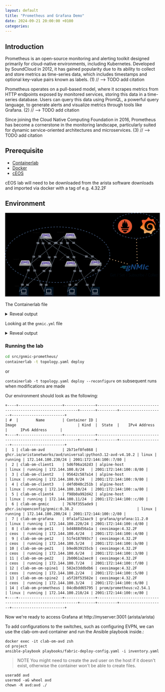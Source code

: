 ```yaml
---
layout: default
title: "Prometheus and Grafana Demo"
date: 2024-09-21 20:00:00 +0100
categories:
---
```


## Introduction

Prometheus is an open-source monitoring and alerting toolkit designed primarily for cloud-native
environments, including Kubernetes. Developed by SoundCloud in 2012, it has gained popularity due
to its ability to collect and store metrics as time-series data, which includes timestamps and
optional key-value pairs known as labels. (1) // --> TODO add citation

Prometheus operates on a pull-based model, where it scrapes metrics from HTTP endpoints exposed
by monitored services, storing this data in a time-series database. Users can query this data
using PromQL, a powerful query language, to generate alerts and visualize metrics through tools
like Grafana. (2) // --> TODO add citation

Since joining the Cloud Native Computing Foundation in 2016, Prometheus has become a cornerstone
 in the monitoring landscape, particularly suited for dynamic service-oriented architectures and
  microservices. (3) // --> TODO add citation

## Prerequisite

- [Containerlab](https://containerlab.dev/)
- [Docker](https://www.docker.com/)
- [cEOS](https://containerlab.dev/manual/kinds/ceos/)

cEOS lab will need to be downloaded from the arista software downloads
and imported via docker with a tag of e.g. 4.32.2F

## Environment

![topology](../../../../_media/topology.drawio.png)

The Containerlab file

<details><summary>Reveal output</summary>
<p>

```yaml
--8<-- "src/gnmic-prometheus/topology.yaml"
```

</p>
</details>

Looking at the `gnmic.yml` file

<details><summary>Reveal output</summary>
<p>

```bash
--8<-- "src/gnmic-prometheus/gnmic.yml"
```

We can see that we're going to use `gnmic` to subscribe to several OpenConfig and EOS native paths
and write the data into Prometheus either in their raw states or modifying them
with [processors](https://gnmic.openconfig.net/user_guide/event_processors/intro/), which
are needed due to Prometheus only accepting numerical values.

</p>
</details>

### Running the lab

```bash
cd src/gnmic-prometheus/
containerlab -t topology.yaml deploy
```

or

`containerlab -t topology.yaml deploy --reconfigure` on subsequent runs when modifications are made

Our environment should look as the following:

```shell
+----+--------------------+--------------+-------------------------------------------------------------+-------+---------+--------------------+------------------------+
| #  |        Name        | Container ID |                            Image                            | Kind  |  State  |    IPv4 Address    |      IPv6 Address      |
+----+--------------------+--------------+-------------------------------------------------------------+-------+---------+--------------------+------------------------+
|  1 | clab-om-avd        | 2b71ef8fe868 | ghcr.io/aristanetworks/avd/universal:python3.12-avd-v4.10.2 | linux | running | 172.144.100.230/24 | 2001:172:144:100::7/80 |
|  2 | clab-om-client1    | 5d6f06a162d3 | alpine-host                                                 | linux | running | 172.144.100.8/24   | 2001:172:144:100::8/80 |
|  3 | clab-om-client2    | 95642c587a14 | alpine-host                                                 | linux | running | 172.144.100.9/24   | 2001:172:144:100::9/80 |
|  4 | clab-om-client3    | d4fd040c251b | alpine-host                                                 | linux | running | 172.144.100.10/24  | 2001:172:144:100::a/80 |
|  5 | clab-om-client4    | f98b0a992d42 | alpine-host                                                 | linux | running | 172.144.100.11/24  | 2001:172:144:100::c/80 |
|  6 | clab-om-gnmic      | 7676f355ade9 | ghcr.io/openconfig/gnmic:0.38.2                             | linux | running | 172.144.100.200/24 | 2001:172:144:100::2/80 |
|  7 | clab-om-grafana    | 0fa1af12aac9 | grafana/grafana:11.2.0                                      | linux | running | 172.144.100.220/24 | 2001:172:144:100::d/80 |
|  8 | clab-om-om-pe11    | bd4888d56a1a | ceosimage:4.32.2F                                           | ceos  | running | 172.144.100.4/24   | 2001:172:144:100::4/80 |
|  9 | clab-om-om-pe12    | 51fe187893c7 | ceosimage:4.32.2F                                           | ceos  | running | 172.144.100.5/24   | 2001:172:144:100::b/80 |
| 10 | clab-om-om-pe21    | b9ed639155cb | ceosimage:4.32.2F                                           | ceos  | running | 172.144.100.6/24   | 2001:172:144:100::3/80 |
| 11 | clab-om-om-pe22    | 2b0061a2aec0 | ceosimage:4.32.2F                                           | ceos  | running | 172.144.100.7/24   | 2001:172:144:100::f/80 |
| 12 | clab-om-om-spine1  | 582e33ddbdb6 | ceosimage:4.32.2F                                           | ceos  | running | 172.144.100.2/24   | 2001:172:144:100::5/80 |
| 13 | clab-om-om-spine2  | a5f28f53582e | ceosimage:4.32.2F                                           | ceos  | running | 172.144.100.3/24   | 2001:172:144:100::6/80 |
| 14 | clab-om-prometheus | 04cdbdd65795 | prom/prometheus:v2.54.1                                     | linux | running | 172.144.100.210/24 | 2001:172:144:100::e/80 |
+----+--------------------+--------------+-------------------------------------------------------------+-------+---------+--------------------+------------------------+
```

Now we're ready to access Grafana at http://myserver:3001 (arista/arista)

To add configurations to the switches, such as configuring EVPN, we can use the clab-om-avd container and run the Ansible playbook inside.:

```
docker exec -it clab-om-avd zsh
cd project
ansible-playbook playbooks/fabric-deploy-config.yaml -i inventory.yaml
```

> NOTE You might need to create the avd user on the host if it doesn't exist, otherwise the container won't be able to create files.

```shell
useradd avd
usermod -aG wheel avd
chown -R avd:avd ./
```
